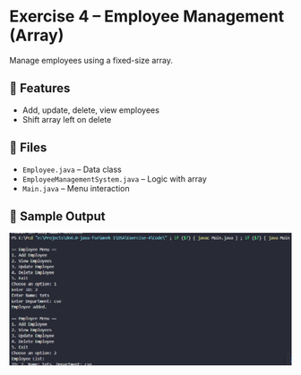 # Exercise 4 – Employee Management (Array)

Manage employees using a fixed-size array.

## 🔹 Features
- Add, update, delete, view employees
- Shift array left on delete

## 🔹 Files
- `Employee.java` – Data class
- `EmployeeManagementSystem.java` – Logic with array
- `Main.java` – Menu interaction

## 🔹 Sample Output

![output](/Week%201/DSA/Exercise-4/Output/output.png)